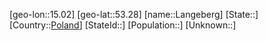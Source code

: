﻿---
location: [53.28,15.02]
type: City
tags:
- geo/City


SpocWebEntityId: 31813
isDeleted: false
confidential: public

---
[geo-lon::15.02]
[geo-lat::53.28]
[name::Langeberg]
[State::]
[Country::[Poland](geo/Continent/Europe/Poland.md)]
[StateId::]
[Population::]
[Unknown::]

